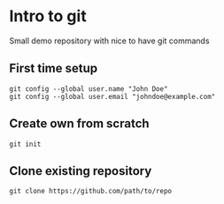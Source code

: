 # Intro to git
Small demo repository with nice to have git commands

## First time setup
```
git config --global user.name "John Doe"  
git config --global user.email "johndoe@example.com"
```

## Create own from scratch
```
git init
```

## Clone existing repository
```
git clone https://github.com/path/to/repo
```